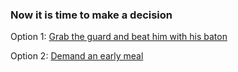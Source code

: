 ### Now it is time to make a decision 

Option 1: [Grab the guard and beat him with his baton](chase-by-guard.md)

Option 2: [Demand an early meal](stay-in-prison.md)
